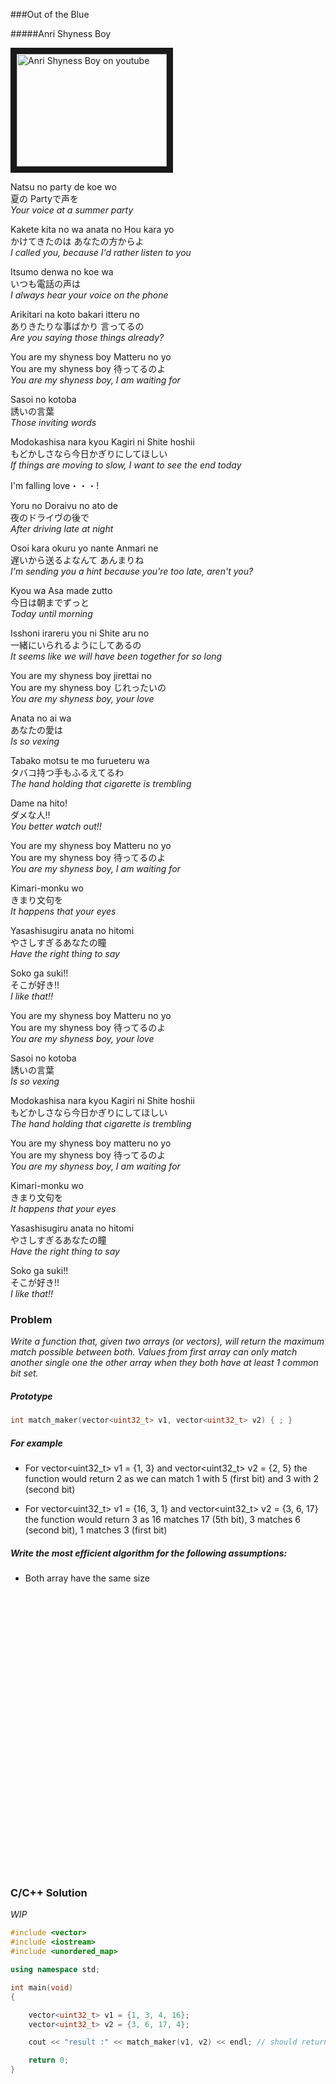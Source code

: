 ###Out of the Blue

#####Anri Shyness Boy

<a href="https://www.youtube.com/watch?v=ckRSn2zWt_o
" target="_blank"><img src="http://img.youtube.com/vi/ckRSn2zWt_o/0.jpg"
alt="Anri Shyness Boy on youtube" width="240" height="180" border="10" /></a>

Natsu no party de koe wo  
夏の Partyで声を  
*Your voice at a summer party*

Kakete kita no wa anata no Hou kara yo  
かけてきたのは あなたの方からよ  
*I called you, because I'd rather listen to you*

Itsumo denwa no koe wa  
いつも電話の声は  
*I always hear your voice on the phone*

Arikitari na koto bakari itteru no  
ありきたりな事ばかり 言ってるの  
*Are you saying those things already?*

You are my shyness boy Matteru no yo  
You are my shyness boy 待ってるのよ  
*You are my shyness boy, I am waiting for*

Sasoi no kotoba  
誘いの言葉  
*Those inviting words*

Modokashisa nara kyou Kagiri ni Shite hoshii  
もどかしさなら今日かぎりにしてほしい  
*If things are moving to slow, I want to see the end today*

I'm falling love・・・!  

Yoru no Doraivu no ato de  
夜のドライヴの後で  
*After driving late at night*

Osoi kara okuru yo nante Anmari ne  
遅いから送るよなんて あんまりね  
*I'm sending you a hint because you're too late, aren't you?*

Kyou wa Asa made zutto  
今日は朝までずっと  
*Today until morning*

Isshoni irareru you ni Shite aru no  
一緒にいられるようにしてあるの  
*It seems like we will have been together for so long*

You are my shyness boy jirettai no  
You are my shyness boy じれったいの  
*You are my shyness boy, your love*

Anata no ai wa  
あなたの愛は  
*Is so vexing*

Tabako motsu te mo furueteru wa  
タバコ持つ手もふるえてるわ  
*The hand holding that cigarette is trembling*

Dame na hito!  
ダメな人!!  
*You better watch out!!*

You are my shyness boy Matteru no yo  
You are my shyness boy 待ってるのよ  
*You are my shyness boy, I am waiting for*

Kimari-monku wo  
きまり文句を  
*It happens that your eyes*

Yasashisugiru anata no hitomi  
やさしすぎるあなたの瞳  
*Have the right thing to say*

Soko ga suki!!  
そこが好き!!  
*I like that!!*

You are my shyness boy Matteru no yo  
You are my shyness boy 待ってるのよ  
*You are my shyness boy, your love*

Sasoi no kotoba  
誘いの言葉  
*Is so vexing*

Modokashisa nara kyou Kagiri ni Shite hoshii  
もどかしさなら今日かぎりにしてほしい  
*The hand holding that cigarette is trembling*

You are my shyness boy matteru no yo  
You are my shyness boy 待ってるのよ  
*You are my shyness boy, I am waiting for*

Kimari-monku wo  
きまり文句を  
*It happens that your eyes*

Yasashisugiru anata no hitomi  
やさしすぎるあなたの瞳  
*Have the right thing to say*

Soko ga suki!!﻿  
そこが好き!!  
*I like that!!*

### Problem

*Write a function that, given two arrays (or vectors), will return the maximum match possible between both. Values from first array can only match another single one the other array when they both have at least 1 common bit set.*

##### Prototype
```c++
int match_maker(vector<uint32_t> v1, vector<uint32_t> v2) { ; }
```

##### For example
* For vector<uint32_t> v1 = {1, 3} and vector<uint32_t> v2 = {2, 5} the function would return 2 as we can match 1 with 5 (first bit) and 3 with 2 (second bit)

* For vector<uint32_t> v1 = {16, 3, 1} and vector<uint32_t> v2 = {3, 6, 17} the function would return 3 as 16 matches 17 (5th bit), 3 matches 6 (second bit), 1 matches 3 (first bit)

##### Write the most efficient algorithm for the following assumptions:
* Both array have the same size

<pre>




























</pre>


### C/C++ Solution
*WIP*

```c++
#include <vector>
#include <iostream>
#include <unordered_map>

using namespace std;

int main(void)
{

    vector<uint32_t> v1 = {1, 3, 4, 16};
    vector<uint32_t> v2 = {3, 6, 17, 4};

    cout << "result :" << match_maker(v1, v2) << endl; // should return 4

    return 0;
}
```
